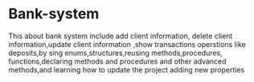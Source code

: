# Bank-system
This about bank system include add client information, delete client information,update client information ,show transactions operstions like deposits,by sing enums,structures,reusing methods,procedures, functions,declaring methods and procedures and other advanced methods,and learning how to update the project adding new properties
